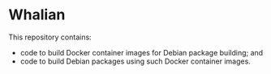 # Whalian

This repository contains:
 -  code to build Docker container images for Debian package building; and
 -  code to build Debian packages using such Docker container images.
